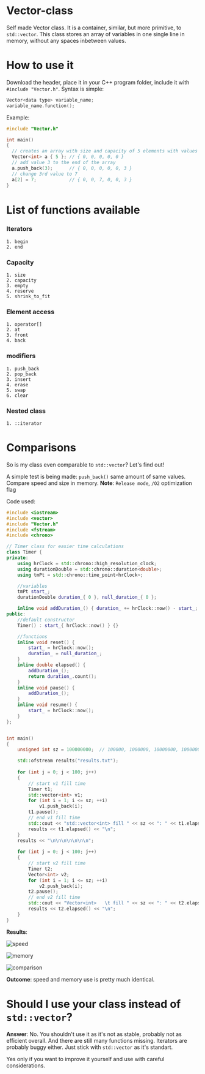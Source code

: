 # Vector-class
Self made Vector class. It is a container, similar, but more primitive, to `std::vector`. This class stores an array of variables in one single line in memory, without any spaces inbetween values.



# How to use it
Download the header, place it in your C++ program folder, include it with `#include "Vector.h"`. Syntax is simple: 

```cpp
Vector<data type> variable_name;
variable_name.function();
```
  
Example:
```cpp 
#include "Vector.h"

int main()
{
  // creates an array with size and capacity of 5 elements with values set to 0.
  Vector<int> a { 5 }; // { 0, 0, 0, 0, 0 }
  // add value 3 to the end of the array
  a.push_back(3);      // { 0, 0, 0, 0, 0, 3 }
  // change 3rd value to 7
  a[2] = 7;            // { 0, 0, 7, 0, 0, 3 }
}
```

# List of functions available
  ### Iterators
    1. begin
    2. end
  ### Capacity
    1. size
    2. capacity
    3. empty
    4. reserve
    5. shrink_to_fit
  ### Element access
    1. operator[]
    2. at
    3. front
    4. back
  ### modifiers
    1. push_back
    2. pop_back
    3. insert
    4. erase
    5. swap
    6. clear
  ### Nested class
    1. ::iterator
    
    
# Comparisons

So is my class even comparable to `std::vector`? Let's find out!

A simple test is being made: `push_back()` same amount of same values. Compare speed and size in memory. **Note**: `Release mode`, `/O2` optimization flag

Code used:
```cpp
#include <iostream>
#include <vector>
#include "Vector.h"
#include <fstream>
#include <chrono>

// Timer class for easier time calculations
class Timer {
private:
	using hrClock = std::chrono::high_resolution_clock;
	using durationDouble = std::chrono::duration<double>;
	using tmPt = std::chrono::time_point<hrClock>;

	//variables
	tmPt start_;
	durationDouble duration_{ 0 }, null_duration_{ 0 };

	inline void addDuration_() { duration_ += hrClock::now() - start_; }
public:
	//default constructor
	Timer() : start_{ hrClock::now() } {}

	//functions
	inline void reset() {
		start_ = hrClock::now();
		duration_ = null_duration_;
	}
	inline double elapsed() {
		addDuration_();
		return duration_.count();
	}
	inline void pause() {
		addDuration_();
	}
	inline void resume() {
		start_ = hrClock::now();
	}
};


int main()
{
	unsigned int sz = 100000000;  // 100000, 1000000, 10000000, 100000000

	std::ofstream results("results.txt");
	
	for (int j = 0; j < 100; j++)
	{
		// start v1 fill time
		Timer t1;
		std::vector<int> v1;
		for (int i = 1; i <= sz; ++i)
			v1.push_back(i);
		t1.pause();
		// end v1 fill time
		std::cout << "std::vector<int> fill " << sz << ": " << t1.elapsed() << " s\n";
		results << t1.elapsed() << "\n";
	}
	results << "\n\n\n\n\n\n\n";
	
	for (int j = 0; j < 100; j++)
	{
		// start v2 fill time
		Timer t2;
		Vector<int> v2;
		for (int i = 1; i <= sz; ++i)
			v2.push_back(i);
		t2.pause();
		// end v2 fill time
		std::cout << "Vector<int>   \t fill " << sz << ": " << t2.elapsed() << " s\n";
		results << t2.elapsed() << "\n";
	}
}
```

**Results**:

![speed](https://i.gyazo.com/5c9cb4728cd2cd3c20ec496584a60e4f.png)

![memory](https://i.gyazo.com/1bd40ef0c0b7e25eaa473e13366ac378.png)

![comparison](https://i.gyazo.com/ac5005f81096a30c2d86aae9bf516c14.png)

**Outcome**: speed and memory use is pretty much identical.

# Should I use your class instead of `std::vector`?

**Answer**: No. You shouldn't use it as it's not as stable, probably not as efficient overall. And there are still many functions missing. Iterators are probably buggy either. Just stick with `std::vector` as it's standart.

Yes only if you want to improve it yourself and use with careful considerations.
